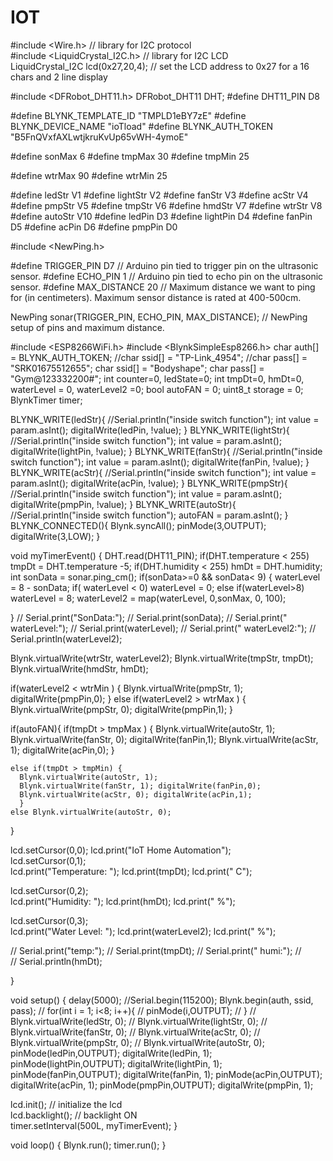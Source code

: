 # IOT
#include <Wire.h>  // library for I2C protocol  
 #include <LiquidCrystal_I2C.h> // library for I2C LCD  
 LiquidCrystal_I2C lcd(0x27,20,4); // set the LCD address to 0x27 for a 16 chars and 2 line display  

 #include <DFRobot_DHT11.h>
DFRobot_DHT11 DHT;
#define DHT11_PIN D8

#define BLYNK_TEMPLATE_ID "TMPLD1eBY7zE"
#define BLYNK_DEVICE_NAME "ioTload"
#define BLYNK_AUTH_TOKEN "B5FnQVxfAXLwtjkruKvUp65vWH-4ymoE"

#define sonMax 6
#define tmpMax 30
#define tmpMin 25

#define wtrMax 90
#define wtrMin 25


#define ledStr V1
#define lightStr V2
#define fanStr V3
#define acStr V4
#define pmpStr V5
#define tmpStr V6
#define hmdStr V7
#define wtrStr V8
#define autoStr V10
#define ledPin D3
#define lightPin D4
#define fanPin D5
#define acPin D6
#define pmpPin D0

#include <NewPing.h>

#define TRIGGER_PIN  D7  // Arduino pin tied to trigger pin on the ultrasonic sensor.
#define ECHO_PIN     1  // Arduino pin tied to echo pin on the ultrasonic sensor.
#define MAX_DISTANCE 20 // Maximum distance we want to ping for (in centimeters). Maximum sensor distance is rated at 400-500cm.

NewPing sonar(TRIGGER_PIN, ECHO_PIN, MAX_DISTANCE); // NewPing setup of pins and maximum distance.



#include <ESP8266WiFi.h>
#include <BlynkSimpleEsp8266.h>
char auth[] = BLYNK_AUTH_TOKEN;
//char ssid[] = "TP-Link_4954";
//char pass[] = "SRK01675512655";
char ssid[] = "Bodyshape";
char pass[] = "Gym@123332200#";
int counter=0, ledState=0;
int tmpDt=0, hmDt=0, waterLevel = 0, waterLevel2 =0;
bool autoFAN = 0;
uint8_t storage = 0;
BlynkTimer timer;


BLYNK_WRITE(ledStr){ //Serial.println("inside switch function");
  int value = param.asInt();
  digitalWrite(ledPin, !value);
}
BLYNK_WRITE(lightStr){ //Serial.println("inside switch function");
  int value = param.asInt();
  digitalWrite(lightPin, !value);
}
BLYNK_WRITE(fanStr){ //Serial.println("inside switch function");
  int value = param.asInt();
  digitalWrite(fanPin, !value);
}
BLYNK_WRITE(acStr){ //Serial.println("inside switch function");
  int value = param.asInt();
  digitalWrite(acPin, !value);
}
BLYNK_WRITE(pmpStr){ //Serial.println("inside switch function");
  int value = param.asInt();
  digitalWrite(pmpPin, !value);
}
BLYNK_WRITE(autoStr){ //Serial.println("inside switch function");
  autoFAN = param.asInt();
}
BLYNK_CONNECTED(){ 
  Blynk.syncAll(); 
  pinMode(3,OUTPUT);
  digitalWrite(3,LOW);
  }

void myTimerEvent()
{
  DHT.read(DHT11_PIN);
  if(DHT.temperature < 255) tmpDt =  DHT.temperature -5;
  if(DHT.humidity < 255)  hmDt = DHT.humidity;
  int sonData = sonar.ping_cm();
  if(sonData>=0 && sonData< 9) { waterLevel = 8 - sonData;
    if( waterLevel < 0) waterLevel = 0;
  else if(waterLevel>8) waterLevel = 8;
  waterLevel2 = map(waterLevel, 0,sonMax, 0, 100);

}
//  Serial.print("SonData:");
//  Serial.print(sonData);
//  Serial.print("  waterLevel:");
//  Serial.print(waterLevel);
//  Serial.print("  waterLevel2:");
//  Serial.println(waterLevel2);
  
  Blynk.virtualWrite(wtrStr, waterLevel2);
  Blynk.virtualWrite(tmpStr, tmpDt);
  Blynk.virtualWrite(hmdStr, hmDt);

  if(waterLevel2 < wtrMin ) { Blynk.virtualWrite(pmpStr, 1); digitalWrite(pmpPin,0); }
  else if(waterLevel2 > wtrMax ) { Blynk.virtualWrite(pmpStr, 0); digitalWrite(pmpPin,1); }

  if(autoFAN){
    if(tmpDt > tmpMax ) {
      Blynk.virtualWrite(autoStr, 1);
      Blynk.virtualWrite(fanStr, 0); digitalWrite(fanPin,1); 
      Blynk.virtualWrite(acStr, 1); digitalWrite(acPin,0); 
    }
    
    else if(tmpDt > tmpMin) { 
      Blynk.virtualWrite(autoStr, 1); 
      Blynk.virtualWrite(fanStr, 1); digitalWrite(fanPin,0); 
      Blynk.virtualWrite(acStr, 0); digitalWrite(acPin,1); 
      } 
    else Blynk.virtualWrite(autoStr, 0);
  }
  

  lcd.setCursor(0,0);
  lcd.print("IoT Home Automation");  
  lcd.setCursor(0,1);  
  lcd.print("Temperature: ");  lcd.print(tmpDt); lcd.print(" C");

  lcd.setCursor(0,2);  
  lcd.print("Humidity: "); lcd.print(hmDt); lcd.print(" %");

  lcd.setCursor(0,3);  
  lcd.print("Water Level: ");  lcd.print(waterLevel2); lcd.print(" %");
  
//  Serial.print("temp:");
//  Serial.print(tmpDt);
//  Serial.print("  humi:");
//  
//  Serial.println(hmDt);
  
}

void setup()
{
  delay(5000);
 //Serial.begin(115200);
  Blynk.begin(auth, ssid, pass);
//    for(int i = 1; i<8; i++){
//    pinMode(i,OUTPUT);
//  }
//  Blynk.virtualWrite(ledStr, 0);
//  Blynk.virtualWrite(lightStr, 0);
//  Blynk.virtualWrite(fanStr, 0);
//  Blynk.virtualWrite(acStr, 0);
//  Blynk.virtualWrite(pmpStr, 0);
//  Blynk.virtualWrite(autoStr, 0);
  pinMode(ledPin,OUTPUT); digitalWrite(ledPin, 1);
  pinMode(lightPin,OUTPUT); digitalWrite(lightPin, 1);
  pinMode(fanPin,OUTPUT); digitalWrite(fanPin, 1);
  pinMode(acPin,OUTPUT); digitalWrite(acPin, 1);
  pinMode(pmpPin,OUTPUT); digitalWrite(pmpPin, 1);


  
  lcd.init();    // initialize the lcd   
  lcd.backlight(); // backlight ON  
  timer.setInterval(500L, myTimerEvent);
}

void loop()
{
  Blynk.run();
  timer.run();
}
